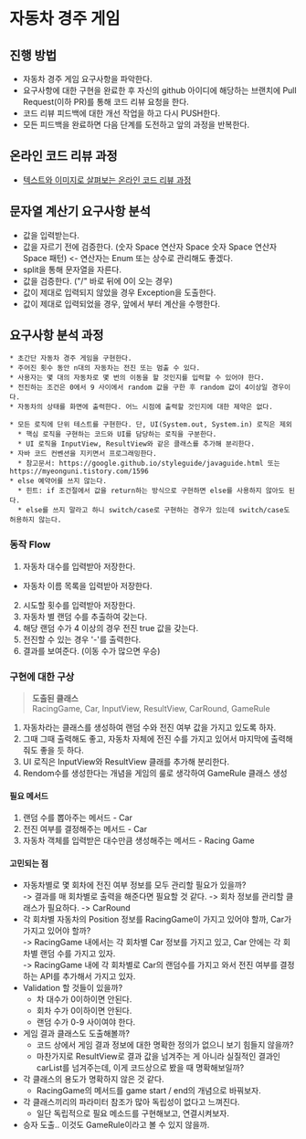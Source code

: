 # 자동차 경주 게임
## 진행 방법
* 자동차 경주 게임 요구사항을 파악한다.
* 요구사항에 대한 구현을 완료한 후 자신의 github 아이디에 해당하는 브랜치에 Pull Request(이하 PR)를 통해 코드 리뷰 요청을 한다.
* 코드 리뷰 피드백에 대한 개선 작업을 하고 다시 PUSH한다.
* 모든 피드백을 완료하면 다음 단계를 도전하고 앞의 과정을 반복한다.

## 온라인 코드 리뷰 과정
* [텍스트와 이미지로 살펴보는 온라인 코드 리뷰 과정](https://github.com/next-step/nextstep-docs/tree/master/codereview)

## 문자열 계산기 요구사항 분석
 * 값을 입력받는다.  
 * 값을 자르기 전에 검증한다. (숫자 Space 연산자 Space 숫자 Space 연산자 Space 패턴) <- 연산자는 Enum 또는 상수로 관리해도 좋겠다.
 * split을 통해 문자열을 자른다.  
 * 값을 검증한다. ("/" 바로 뒤에 0이 오는 경우)  
 * 값이 제대로 입력되지 않았을 경우 Exception을 도출한다.  
 * 값이 제대로 입력되었을 경우, 앞에서 부터 계산을 수행한다.  
    
## 요구사항 분석 과정

```
* 초간단 자동차 경주 게임을 구현한다.  
* 주어진 횟수 동안 n대의 자동차는 전진 또는 멈출 수 있다.  
* 사용자는 몇 대의 자동차로 몇 번의 이동을 할 것인지를 입력할 수 있어야 한다.  
* 전진하는 조건은 0에서 9 사이에서 random 값을 구한 후 random 값이 4이상일 경우이다.  
* 자동차의 상태를 화면에 출력한다. 어느 시점에 출력할 것인지에 대한 제약은 없다.  
```

```
* 모든 로직에 단위 테스트를 구현한다. 단, UI(System.out, System.in) 로직은 제외  
  * 핵심 로직을 구현하는 코드와 UI를 담당하는 로직을 구분한다.  
  * UI 로직을 InputView, ResultView와 같은 클래스를 추가해 분리한다.  
* 자바 코드 컨벤션을 지키면서 프로그래밍한다.  
  * 참고문서: https://google.github.io/styleguide/javaguide.html 또는 https://myeonguni.tistory.com/1596
* else 예약어를 쓰지 않는다.
  * 힌트: if 조건절에서 값을 return하는 방식으로 구현하면 else를 사용하지 않아도 된다.
  * else를 쓰지 말라고 하니 switch/case로 구현하는 경우가 있는데 switch/case도 허용하지 않는다.
```
### 동작 Flow

1. 자동차 대수를 입력받아 저장한다.
+ 자동차 이름 목록을 입력받아 저장한다.    
2. 시도할 횟수를 입력받아 저장한다.  
3. 자동차 별 랜덤 수를 추출하여 갖는다.  
4. 해당 랜덤 수가 4 이상의 경우 전진 true 값을 갖는다.  
5. 전진할 수 있는 경우 '-'를 출력한다. 
6. 결과를 보여준다. (이동 수가 많으면 우승)  

### 구현에 대한 구상  

> **도출된 클래스**  
> RacingGame, Car, InputView, ResultView, CarRound, GameRule

1. 자동차라는 클래스를 생성하여 랜덤 수와 전진 여부 값을 가지고 있도록 하자.  
2. 그때 그때 출력해도 좋고, 자동차 자체에 전진 수를 가지고 있어서 마지막에 출력해줘도 좋을 듯 하다.  
3. UI 로직은 InputView와 ResultView 클래를 추가해 분리한다.  
4. Rendom수를 생성한다는 개념을 게임의 룰로 생각하여 GameRule 클래스 생성

#### 필요 메서드  

1. 랜덤 수를 뽑아주는 메서드 - Car
2. 전진 여부를 결정해주는 메서드  - Car
3. 자동차 객체를 입력받은 대수만큼 생성해주는 메서드 - Racing Game  

#### 고민되는 점  

- 자동차별로 몇 회차에 전진 여부 정보를 모두 관리할 필요가 있을까?  
-> 결과를 매 회차별로 출력을 해준다면 필요할 것 같다. -> 회차 정보를 관리할 클래스가 필요하다. -> CarRound
- 각 회차별 자동차의 Position 정보를 RacingGame이 가지고 있어야 할까, Car가 가지고 있어야 할까?  
-> RacingGame 내에서는 각 회차별 Car 정보를 가지고 있고, Car 안에는 각 회차별 랜덤 수를 가지고 있자.  
-> RacingGame 내에 각 회차별로 Car의 랜덤수를 가지고 와서 전진 여부를 결정하는 API를 추가해서 가지고 있자.  
- Validation 할 것들이 있을까? 
    - 차 대수가 0이하이면 안된다.  
    - 회차 수가 0이하이면 안된다.  
    - 랜덤 수가 0-9 사이여야 한다.  
- 게임 결과 클래스도 도출해볼까?  
    - 코드 상에서 게임 결과 정보에 대한 명확한 정의가 없으니 보기 힘들지 않을까? 
    - 마찬가지로 ResultView로 결과 값을 넘겨주는 게 아니라 실질적인 결과인 carList를 넘겨주는데, 이게 코드상으로 봤을 때 명확해보일까?  
 - 각 클래스의 용도가 명확하지 않은 것 같다.  
    - RacingGame의 메서드를 game start / end의 개념으로 바꿔보자. 
 - 각 클래스끼리의 파라미터 참조가 많아 독립성이 없다고 느껴진다.  
    - 일단 독립적으로 필요 메소드를 구현해보고, 연결시켜보자. 
 - 승자 도출.. 이것도 GameRule이라고 볼 수 있지 않을까.  
 